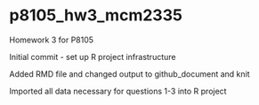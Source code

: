 # p8105_hw3_mcm2335
Homework 3 for P8105

Initial commit - set up R project infrastructure 

Added RMD file and changed output to github_document and knit

Imported all data necessary for questions 1-3 into R project
